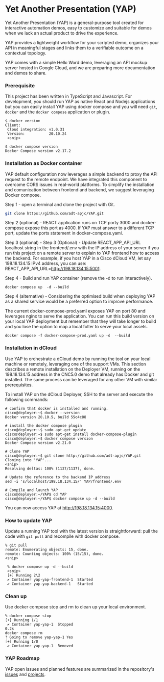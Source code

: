 # Yet Another Presentation (YAP)

Yet Another Presentation (YAP) is a general-purpose tool created for interactive automation demos, easy to customize and suitable for demos when we lack an actual product to drive the experience.

YAP provides a lightweight workflow for your scripted demo, organizes your API in meaningful stages and links them to a verifiable outcome on a contextual topology.

YAP comes with a simple Hello Word demo, leveraging an API mockup server hosted in Google Cloud, and we are preparing more documentation and demos to share.

### Prerequisite

This project has been written in TypeScript and Javascript.
For development, you should run YAP as native React and Nodejs applications but you can easily install YAP using docker compose and you will need `git`, `docker` and the `docker compose` application or plugin.

```
$ docker version
Client:
 Cloud integration: v1.0.31
 Version:           20.10.24
 <snip>

$ docker compose version
Docker Compose version v2.17.2
```

### Installation as Docker container

YAP default configuration now leverages a simple backend to proxy the API request to the remote endpoint. We have integrated this component to overcome CORS issues in real-world platforms.
To simplify the installation and comunication between frontend and backend, we suggest leveraging Docker compose.

Step 1 - open a terminal and clone the project with Git.

```bash
git clone https://github.com/adt-apjc/YAP.git
```

Step 2 (optional) - REACT application runs on TCP porty 3000 and docker-compose expose this port as 4000. If YAP must answer to a different TCP port, update the ports statement in docker-compose.yaml.

Step 3 (optional) - Step 3 (Optional) - Update REACT_APP_API_URL localhost string in the frontend/.env with the IP address of your server if you run this project on a remote server to explain to YAP frontend how to access the backend.
For example, if you host YAP in a Cisco dCloud VM, let say 198.18.134.15 IPv4 address, you can use: REACT_APP_API_URL=http://198.18.134.15:5001.

Step 4 - Build and run YAP container (remove the -d to run interactively).

```
docker compose up  -d --build
```

Step 4 (alternative) - Considering the optimised build when deploying YAP as a shared service would be a preferred option to improve performance.

The current docker-compose-prod.yaml exposes YAP on port 80 and leverages nginx to serve the application.
You can run this build version on your local YAP deployment but remember that they will take longer to build and you lose the option to map a local folter to serve your local assets.

```
docker compose -f docker-compose-prod.yaml up -d  --build
```

### Installation in dCloud

Use YAP to orchestrate a dCloud demo by running the tool on your local machine or remotely, leveraging one of the support VMs. This section describes a remote installation on the Deployer VM, running on the 198.18.134.15 address in the CNC5.0 demo that already has Docker and git installed. The same process can be leveraged for any other VM with similar prerequisites.

To install YAP on the dCloud Deployer, SSH to the server and execute the following commands:

```
# confirm that docker is installed and running.
cisco@deployer:~$ docker --version
Docker version 20.10.5, build 55c4c88

# install the docker compose plugin
cisco@deployer:~$ sudo apt-get update
cisco@deployer:~$ sudo apt-get install docker-compose-plugin
cisco@deployer:~$ docker compose version
Docker Compose version v2.21.0

# Clone YAP
cisco@deployer:~$ git clone http://github.com/adt-apjc/YAP.git
Cloning into 'YAP'...
<snip>
Resolving deltas: 100% (1137/1137), done.

# Update the reference to the backend IP address
sed -i 's/localhost/198.18.134.15/' YAP/frontend/.env

# Compile and launch YAP
cisco@deployer:~/YAP$ cd YAP
cisco@deployer:~/YAP$ docker compose up -d --build

```

You can now access YAP at http://198.18.134.15:4000.

### How to update YAP

Update a running YAP tool with the latest version is straightforward: pull the code with `git pull` and recompile with docker compose.

```
% git pull
remote: Enumerating objects: 15, done.
remote: Counting objects: 100% (15/15), done.
<snip>

 % docker compose up -d --build
 <snip>
 [+] Running 2\2
 ✔ Container yap-yap-frontend-1  Started
 ✔ Container yap-yap-backend-1   Started

```

### Clean up

Use docker compose stop and rm to clean up your local environment.

```
% docker compose stop
[+] Running 1/1
 ✔ Container yap-yap-1  Stopped                                                                                                                                                                  0.2s
docker compose rm
? Going to remove yap-yap-1 Yes
[+] Running 1/0
 ✔ Container yap-yap-1  Removed

```

### YAP Roadmap

YAP open issues and planned features are summarized in the repository's [issues](https://github.com/adt-apjc/YAP/issues) and [projects](https://github.com/adt-apjc/YAP/projects?query=is%3Aopen).
